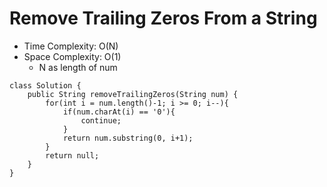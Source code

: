 # Remove Trailing Zeros From a String

- Time Complexity: O(N)
- Space Complexity: O(1)
  - N as length of num

```
class Solution {
    public String removeTrailingZeros(String num) {
        for(int i = num.length()-1; i >= 0; i--){
            if(num.charAt(i) == '0'){
                continue;
            }
            return num.substring(0, i+1);
        }
        return null;
    }
}
```
